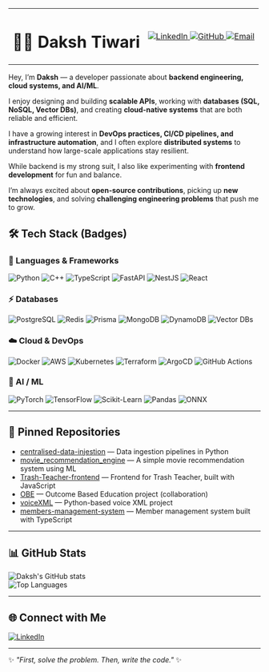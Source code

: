 <!-- Header: name left, badges right -->
<table width="100%">
  <tr>
    <td align="left" valign="middle">
      <h1>👨‍💻 Daksh Tiwari</h1>
    </td>
    <td align="right" valign="middle">
      <a href="https://www.linkedin.com/in/daksh-tiwari-219583222/" target="_blank" rel="noopener">
        <img src="https://img.shields.io/badge/LinkedIn-0A66C2?logo=linkedin&logoColor=white" alt="LinkedIn" />
      </a>
      <a href="https://github.com/daksh2916" target="_blank" rel="noopener">
        <img src="https://img.shields.io/badge/GitHub-181717?logo=github&logoColor=white" alt="GitHub" />
      </a>
      <a href="mailto:your-email@example.com">
        <img src="https://img.shields.io/badge/Email-D14836?logo=gmail&logoColor=white" alt="Email" />
      </a>
    </td>
  </tr>
</table>



Hey, I’m **Daksh** — a developer passionate about **backend engineering, cloud systems, and AI/ML**.  

I enjoy designing and building **scalable APIs**, working with **databases (SQL, NoSQL, Vector DBs)**, and creating **cloud-native systems** that are both reliable and efficient.  

I have a growing interest in **DevOps practices, CI/CD pipelines, and infrastructure automation**, and I often explore **distributed systems** to understand how large-scale applications stay resilient.  

While backend is my strong suit, I also like experimenting with **frontend development** for fun and balance.  

I’m always excited about **open-source contributions**, picking up **new technologies**, and solving **challenging engineering problems** that push me to grow.  


## 🛠️ Tech Stack (Badges)  

### 🚀 Languages & Frameworks  
![Python](https://img.shields.io/badge/Python-3776AB?logo=python&logoColor=white)
![C++](https://img.shields.io/badge/C++-00599C?logo=c%2B%2B&logoColor=white)
![TypeScript](https://img.shields.io/badge/TypeScript-3178C6?logo=typescript&logoColor=white)
![FastAPI](https://img.shields.io/badge/FastAPI-009688?logo=fastapi&logoColor=white)
![NestJS](https://img.shields.io/badge/NestJS-E0234E?logo=nestjs&logoColor=white)
![React](https://img.shields.io/badge/React-20232A?logo=react&logoColor=61DAFB)

### ⚡ Databases  
![PostgreSQL](https://img.shields.io/badge/PostgreSQL-4169E1?logo=postgresql&logoColor=white)
![Redis](https://img.shields.io/badge/Redis-DC382D?logo=redis&logoColor=white)
![Prisma](https://img.shields.io/badge/Prisma-2D3748?logo=prisma&logoColor=white)
![MongoDB](https://img.shields.io/badge/MongoDB-47A248?logo=mongodb&logoColor=white)
![DynamoDB](https://img.shields.io/badge/DynamoDB-4053D6?logo=amazondynamodb&logoColor=white)
![Vector DBs](https://img.shields.io/badge/Vector%20DBs-FF6F00?logo=apache&logoColor=white)

### ☁️ Cloud & DevOps  
![Docker](https://img.shields.io/badge/Docker-2496ED?logo=docker&logoColor=white)
![AWS](https://img.shields.io/badge/AWS-FF9900?logo=amazonaws&logoColor=white)
![Kubernetes](https://img.shields.io/badge/Kubernetes-326CE5?logo=kubernetes&logoColor=white)
![Terraform](https://img.shields.io/badge/Terraform-7B42BC?logo=terraform&logoColor=white)
![ArgoCD](https://img.shields.io/badge/ArgoCD-EF7B4D?logo=argo&logoColor=white)
![GitHub Actions](https://img.shields.io/badge/GitHub_Actions-2088FF?logo=github-actions&logoColor=white)

### 🤖 AI / ML  
![PyTorch](https://img.shields.io/badge/PyTorch-EE4C2C?logo=pytorch&logoColor=white)
![TensorFlow](https://img.shields.io/badge/TensorFlow-FF6F00?logo=tensorflow&logoColor=white)
![Scikit-Learn](https://img.shields.io/badge/Scikit--Learn-F7931E?logo=scikitlearn&logoColor=white)
![Pandas](https://img.shields.io/badge/Pandas-150458?logo=pandas&logoColor=white)
![ONNX](https://img.shields.io/badge/ONNX-005CED?logo=onnx&logoColor=white)

---
## 📌 Pinned Repositories  

- [centralised-data-injestion](https://github.com/your-username/centralised-data-injestion) — Data ingestion pipelines in Python  
- [movie_recommendation_engine](https://github.com/your-username/movie_recommendation_engine) — A simple movie recommendation system using ML  
- [Trash-Teacher-frontend](https://github.com/your-username/Trash-Teacher-frontend) — Frontend for Trash Teacher, built with JavaScript  
- [OBE](https://github.com/Bhaveshgitstar/OBE) — Outcome Based Education project (collaboration)  
- [voiceXML](https://github.com/your-username/voiceXML) — Python-based voice XML project  
- [members-management-system](https://github.com/your-username/members-management-system) — Member management system built with TypeScript

---

## 📊 GitHub Stats  

![Daksh's GitHub stats](https://github-readme-stats.vercel.app/api?username=daksh2916&show_icons=true&theme=tokyonight&cache_seconds=864000)  
![Top Languages](https://github-readme-stats.vercel.app/api/top-langs/?username=daksh2916&layout=compact&theme=tokyonight&cache_seconds=864000)  

---

## 🌐 Connect with Me  

[![LinkedIn](https://img.shields.io/badge/LinkedIn-0A66C2?logo=linkedin&logoColor=white)](https://www.linkedin.com/in/daksh-tiwari-219583222/)  

---

✨ _"First, solve the problem. Then, write the code."_ ✨










